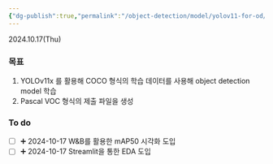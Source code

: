 ```yaml
---
{"dg-publish":true,"permalink":"/object-detection/model/yolov11-for-od/"}
---
```


2024.10.17(Thu)

### 목표
1. YOLOv11x 를 활용해 COCO 형식의 학습 데이터를 사용해 object detection model 학습
2. Pascal VOC 형식의 제출 파일을 생성

### To do
- [ ] ➕ 2024-10-17 W&B를 활용한 mAP50 시각화 도입
- [ ] ➕ 2024-10-17 Streamlit을 통한 EDA 도입